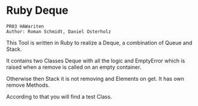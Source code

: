 # Ruby Deque

```
PR03 HAWariten
Author: Roman Schmidt, Daniel Osterholz
```

This Tool is written in Ruby to realize a Deque, a combination of Queue and Stack.

It contains two Classes Deque with all the logic and EmptyError which is raised when a remove is called
on an empty container.

Otherwise then Stack it is not removing and Elements on get. It has own remove Methods.

According to that you will find a test Class.